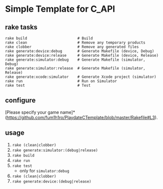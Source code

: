 # Simple Template for C_API



## rake tasks

```
rake build                       # Build
rake clean                       # Remove any temporary products
rake clobber                     # Remove any generated files
rake generate:device:debug       # Generate Makefile (device, Debug)
rake generate:device:release     # Generate Makefile (device, Release)
rake generate:simulator:debug    # Generate Makefile (simulator, Debug)
rake generate:simulator:release  # Generate Makefile (simulator, Release)
rake generate:xcode:simulator    # Generate Xcode project (simulator)
rake run                         # Run on Simulator
rake test                        # Test
```


## configure

[Please specify your game name]*(https://github.com/fum1h1ro/PlaydateCTemplate/blob/master/Rakefile#L3).


## usage

1. `rake (clean|clobber)`
2. `rake generate:simulator:(debug|release)`
3. `rake build`
4. `rake run`
5. `rake test`
    - only for `simulator:debug`
5. `rake (clean|clobber)`
6. `rake generate:device:(debug|release)`

